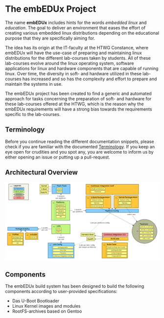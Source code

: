 # The **embEDUx** Project
The name **embEDUx** includes hints for the words *embedded linux* and
*education*. The goal to deliver an environment that eases the effort of creating various
embedded linux distributions depending on the educational purpose that they are
specifically aiming for. 

The idea has its origin at the IT-faculty at the HTWG Constance, where embEDUx will
have the use-case of preparing and maintaining linux distributions for the
different lab-courses taken by students. All of these lab-courses evolve around
the linux operating system, software applications for linux and hardware
components that are capable of running linux. Over time, the diversity in soft-
and hardware utilized in these lab-courses has increased and so has the
complexity and effort to prepare and maintain the systems in use.  

The embEDUx project has been created to find a generic and automated approach
for tasks concerning the preparation of soft- and hardware for these lab-courses
offered at the HTWG, which is the reason why the embEDUx requirements will have
a strong bias towards the requirements specific to the lab-courses.

## Terminology
Before you continue reading the different documentation snippets, please check
if you are familiar with the documented [Terminology](background/common/terminology.md).
If you keep an eye open for crudities and you spot any, you are welcome to
inform us by either opening an issue or putting up a pull-request.


## Architectural Overview
[![](background/common/img/architectural_overview.png)](background/common/img/architectural_overview.png)


## Components
The embEDUx build system has been designed to build the following components
according to user-provided specifications:

- Das U-Boot Bootloader
- Linux Kernel images and modules
- RootFS-archives based on Gentoo
